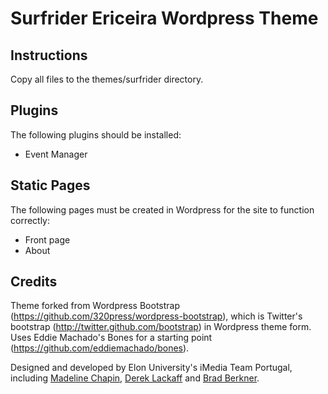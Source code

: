 Surfrider Ericeira Wordpress Theme
==================================

Instructions
------------

Copy all files to the themes/surfrider directory.

Plugins
-------

The following plugins should be installed:

-  Event Manager

Static Pages
------------

The following pages must be created in Wordpress for the site to function correctly:

-  Front page
-  About

Credits
-------
Theme forked from Wordpress Bootstrap (https://github.com/320press/wordpress-bootstrap), which is Twitter's bootstrap (http://twitter.github.com/bootstrap) in Wordpress theme form. Uses Eddie Machado's Bones for a starting point (https://github.com/eddiemachado/bones). 

Designed and developed by Elon University's iMedia Team Portugal, including [Madeline Chapin](https://github.com/mchapin13), [Derek Lackaff](https://github.com/lackaff) and [Brad Berkner](https://github.com/ElonInteractiveMedia).